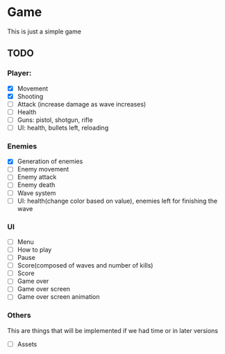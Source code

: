 # Game

This is just a simple game

## TODO

### Player:

-   [x] Movement
-   [x] Shooting
-   [ ] Attack (increase damage as wave increases)
-   [ ] Health
-   [ ] Guns: pistol, shotgun, rifle
-   [ ] UI: health, bullets left, reloading

### Enemies

-   [x] Generation of enemies
-   [ ] Enemy movement
-   [ ] Enemy attack
-   [ ] Enemy death
-   [ ] Wave system
-   [ ] UI: health(change color based on value), enemies left for finishing the wave

### UI

-   [ ] Menu
-   [ ] How to play
-   [ ] Pause
-   [ ] Score(composed of waves and number of kills)
-   [ ] Score
-   [ ] Game over
-   [ ] Game over screen
-   [ ] Game over screen animation

### Others

This are things that will be implemented if we had time or in later versions

-   [ ] Assets
